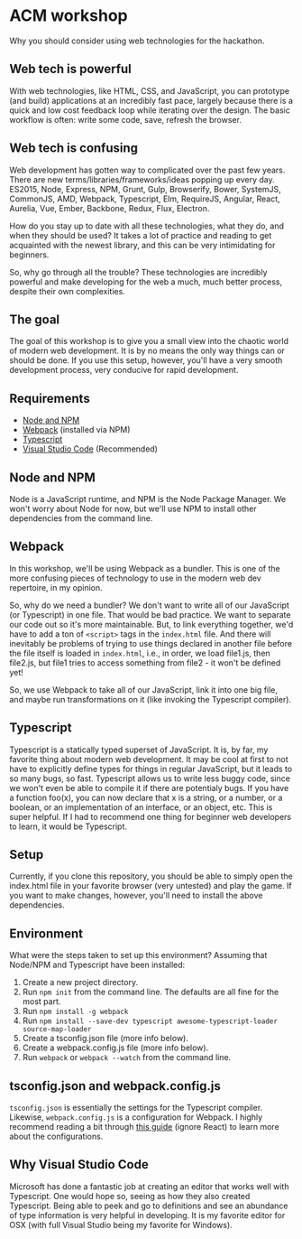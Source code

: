 # ACM workshop
Why you should consider using web technologies for the hackathon.

## Web tech is powerful
With web technologies, like HTML, CSS, and JavaScript, you can prototype (and build) applications at an incredibly fast pace, largely because there is a quick and low cost feedback loop while iterating over the design. The basic workflow is often: write some code, save, refresh the browser.

## Web tech is confusing
Web development has gotten way to complicated over the past few years. There are new terms/libraries/frameworks/ideas popping up every day. ES2015, Node, Express, NPM, Grunt, Gulp, Browserify, Bower, SystemJS, CommonJS, AMD, Webpack, Typescript, Elm, RequireJS, Angular, React, Aurelia, Vue, Ember, Backbone, Redux, Flux, Electron.

How do you stay up to date with all these technologies, what they do, and when they should be used? It takes a lot of practice and reading to get acquainted with the newest library, and this can be very intimidating for beginners.

So, why go through all the trouble? These technologies are incredibly powerful and make developing for the web a much, much better process, despite their own complexities.

## The goal
The goal of this workshop is to give you a small view into the chaotic world of modern web development. It is by no means the only way things can or should be done. If you use this setup, however, you'll have a very smooth development process, very conducive for rapid development.

## Requirements
- [Node and NPM](https://nodejs.org/en/)
- [Webpack](https://www.npmjs.com/package/webpack) (installed via NPM)
- [Typescript](https://www.typescriptlang.org)
- [Visual Studio Code](https://code.visualstudio.com) (Recommended)

## Node and NPM
Node is a JavaScript runtime, and NPM is the Node Package Manager. We won't worry about Node for now, but we'll use NPM to install other dependencies from the command line.

## Webpack
In this workshop, we'll be using Webpack as a bundler. This is one of the more confusing pieces of technology to use in the modern web dev repertoire, in my opinion.

So, why do we need a bundler? We don't want to write all of our JavaScript (or Typescript) in one file. That would be bad practice. We want to separate our code out so it's more maintainable. But, to link everything together, we'd have to add a ton of ```<script>``` tags in the ```index.html``` file. And there will inevitably be problems of trying to use things declared in another file before the file itself is loaded in ```index.html```, i.e., in order, we load file1.js, then file2.js, but file1 tries to access something from file2 - it won't be defined yet!

So, we use Webpack to take all of our JavaScript, link it into one big file, and maybe run transformations on it (like invoking the Typescript compiler).

## Typescript
Typescript is a statically typed superset of JavaScript. It is, by far, my favorite thing about modern web development. It may be cool at first to not have to explicitly define types for things in regular JavaScript, but it leads to so many bugs, so fast. Typescript allows us to write less buggy code, since we won't even be able to compile it if there are potentialy bugs. If you have a function foo(x), you can now declare that x is a string, or a number, or a boolean, or an implementation of an interface, or an object, etc. This is super helpful. If I had to recommend one thing for beginner web developers to learn, it would be Typescript.

## Setup
Currently, if you clone this repository, you should be able to simply open the index.html file in your favorite browser (very untested) and play the game. If you want to make changes, however, you'll need to install the above dependencies.

## Environment
What were the steps taken to set up this environment? Assuming that Node/NPM and Typescript have been installed:
1. Create a new project directory.
2. Run ```npm init``` from the command line. The defaults are all fine for the most part.
3. Run ```npm install -g webpack```
4. Run ```npm install --save-dev typescript awesome-typescript-loader source-map-loader```
5. Create a tsconfig.json file (more info below).
6. Create a webpack.config.js file (more info below).
7. Run ```webpack``` or ```webpack --watch``` from the command line.

## tsconfig.json and webpack.config.js
```tsconfig.json``` is essentially the settings for the Typescript compiler. Likewise, ```webpack.config.js``` is a configuration for Webpack. I highly recommend reading a bit through [this guide](https://www.typescriptlang.org/docs/handbook/react-&-webpack.html) (ignore React) to learn more about the configurations.

## Why Visual Studio Code
Microsoft has done a fantastic job at creating an editor that works well with Typescript. One would hope so, seeing as how they also created Typescript. Being able to peek and go to definitions and see an abundance of type information is very helpful in developing. It is my favorite editor for OSX (with full Visual Studio being my favorite for Windows).
